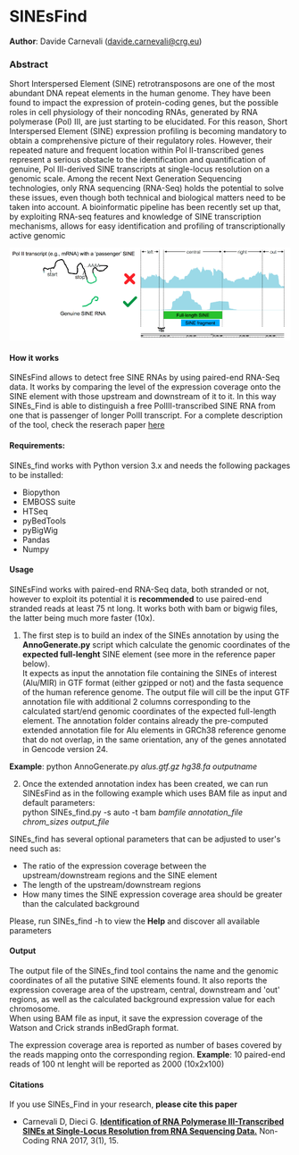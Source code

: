 # SINEsFind

**Author**: Davide Carnevali (davide.carnevali@crg.eu)
### Abstract

Short Interspersed Element (SINE) retrotransposons are one of the
most abundant DNA repeat elements in the human genome. They have been found to
impact the expression of protein-coding genes, but the possible roles in cell
physiology of their noncoding RNAs, generated by RNA polymerase (Pol) III, are
just starting to be elucidated. For this reason, Short Interspersed Element
(SINE) expression profiling is becoming mandatory to obtain a comprehensive
picture of their regulatory roles. However, their repeated nature and frequent
location within Pol II-transcribed genes represent a serious obstacle to the
identification and quantification of genuine, Pol III-derived SINE transcripts
at single-locus resolution on a genomic scale. Among the recent Next Generation
Sequencing technologies, only RNA sequencing (RNA-Seq) holds the potential to
solve these issues, even though both technical and biological matters need to
be taken into account. A bioinformatic pipeline has been recently set up that,
by exploiting RNA-seq features and knowledge of SINE transcription mechanisms,
allows for easy identification and profiling of transcriptionally active genomic

![image](./img/realVSpassenger.png)
#### How it works
SINEsFind allows to detect free SINE RNAs by using paired-end RNA-Seq data.
It works by comparing the level of the expression coverage onto the SINE element
with those upstream and downstream of it to it. In this way SINEs_Find is able to distinguish a free PolIII-transcribed SINE RNA from one that is passenger of
longer PolII transcript.
For a complete description of the tool, check the reserach paper [here](https://www.mdpi.com/2311-553X/3/1/15)

#### Requirements:
SINEs_find works with Python version 3.x and needs the following packages to be
installed:
 - Biopython
 - EMBOSS suite
 - HTSeq
 - pyBedTools
 - pyBigWig
 - Pandas
 - Numpy

#### Usage
SINEsFind works with paired-end RNA-Seq data, both stranded or not, however to
exploit its potential it is **recommended** to use paired-end stranded reads at
least 75 nt long. It works both with bam or bigwig files, the latter being much
more faster (10x).

1. The first step is to build an index of the SINEs annotation by
using the **AnnoGenerate.py** script which calculate the genomic coordinates of
the **expected full-lenght** SINE element (see more in the reference paper below).  
It expects as input the annotation file containing the SINEs of interest (Alu/MIR)
in GTF format (either gzipped or not) and the fasta sequence of the human
reference genome. The output file will cill be the input GTF annotation file with additional 2 columns corresponding to the calculated start/end genomic coordinates
of the expected full-length element. The annotation folder contains already the
pre-computed extended annotation file for Alu elements in GRCh38 reference genome
that do not overlap, in the same orientation, any of the genes annotated in
Gencode version 24.  

 **Example**: python AnnoGenerate.py *alus.gtf.gz* *hg38.fa* *outputname*

2. Once the extended annotation index has been created, we can run SINEsFind as
in the following example which uses BAM file as input and default parameters:  
python SINEs_find.py -s auto -t bam *bamfile* *annotation_file* *chrom_sizes* *output_file*  

SINEs_find has several optional parameters that can be adjusted to user's need
such as:
-  The ratio of the expression coverage between the upstream/downstream
regions and the SINE element
- The length of the upstream/downstream regions
- How many times the SINE expression coverage area should be greater than the calculated background  

Please, run SINEs_find -h to view the **Help** and discover all available
parameters

#### Output
The output file of the SINEs_find tool contains the name and the genomic
coordinates of all the putative SINE elements found. It also reports the expression coverage area of the upstream, central, downstream and 'out' regions, as well as
the calculated background expression value for each chromosome.  
When using BAM file as input, it save the expression coverage of the Watson and
Crick strands inBedGraph format.

The expression coverage area is reported as number of bases covered by the reads
mapping onto the corresponding region.  **Example**: 10 paired-end reads of 100 nt
lenght will be reported as 2000 (10x2x100)

#### Citations
If you use SINEs_Find in your research, **please cite this paper**  
* Carnevali D, Dieci G. **[Identification of RNA Polymerase III-Transcribed SINEs at Single-Locus Resolution from RNA Sequencing Data.](https://www.mdpi.com/2311-553X/3/1/15)** Non-Coding RNA 2017, 3(1), 15.
